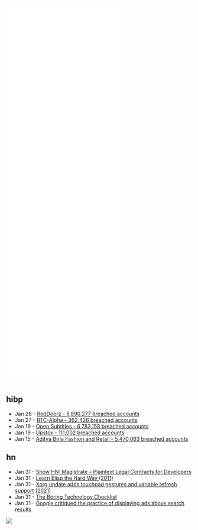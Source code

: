 ![Metrics](https://raw.githubusercontent.com/phixion/phixion/master/metrics.svg)

## hibp

<!--
for https://github.com/phixion/phixion/blob/main/.github/workflows/feeds.yml
-->
<!--START_SECTION:haveibeenpwnd-->
- Jan 28 - [RedDoorz - 5,890,277 breached accounts](https://haveibeenpwned.com/PwnedWebsites#RedDoorz)
- Jan 27 - [BTC-Alpha - 362,426 breached accounts](https://haveibeenpwned.com/PwnedWebsites#BTCAlpha)
- Jan 19 - [Open Subtitles - 6,783,158 breached accounts](https://haveibeenpwned.com/PwnedWebsites#OpenSubtitles)
- Jan 19 - [Upstox - 111,002 breached accounts](https://haveibeenpwned.com/PwnedWebsites#Upstox)
- Jan 15 - [Aditya Birla Fashion and Retail - 5,470,063 breached accounts](https://haveibeenpwned.com/PwnedWebsites#ABFRL)
<!--END_SECTION:haveibeenpwnd-->

## hn

<!--
for https://github.com/phixion/phixion/blob/main/.github/workflows/feeds.yml
-->
<!--START_SECTION:hn-->
- Jan 31 - [Show HN: Magistrate – Plaintext Legal Contracts for Developers](https://magistrate.khanna.law/)
- Jan 31 - [Learn Elisp the Hard Way (2011)](https://github.com/hypernumbers/learn_elisp_the_hard_way)
- Jan 31 - [Xorg update adds touchpad gestures and variable refresh support (2021)](https://lists.x.org/archives/xorg/2021-September/060773.html)
- Jan 31 - [The Boring Technology Checklist](https://blog.staging.begin.com/posts/2022-01-27-the-boring-technology-checklist)
- Jan 31 - [Google critiqued the practice of displaying ads above search results](https://twitter.com/krebs_adrian/status/1488173888068542466)
<!--END_SECTION:hn-->

<!--
for https://yhype.me
-->
![](https://hit.yhype.me/github/profile?user_id=13013670)
